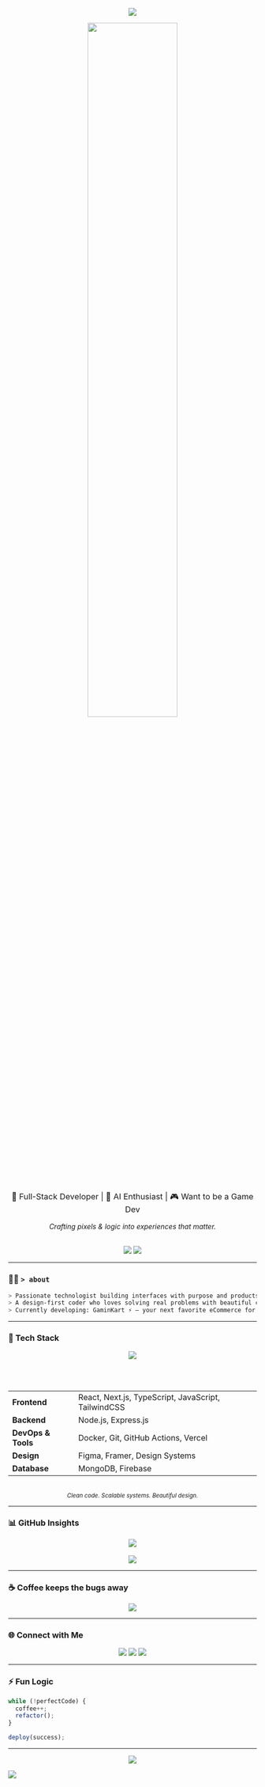 <!-- ✨ HERO SECTION -->
<div align="center">

<p align="center">
  <img src="https://readme-typing-svg.demolab.com?font=Fira+Code&weight=500&pause=1000&color=89CFF0&center=true&vCenter=true&width=1000&lines=Hey+%F0%9F%91%8B+I'm+Yuvraj+Mishra;Full+Stack+Developer;Building+beautiful+UIs+and+solid+backends+%F0%9F%8C%8C;Code.+Design.+Debug.+Repeat+%E2%9C%8C%EF%B8%8F" />
</p>
<p align="center">
  <img src="https://raw.githubusercontent.com/andreasbm/readme/master/assets/lines/dark.png" width="60%" />
</p>
  <h3 style="font-weight:normal;">🚀 Full-Stack Developer | 🤖 AI Enthusiast | 🎮 Want to be a Game Dev</h3>
  <p style="font-style: italic;">Crafting pixels & logic into experiences that matter.</p>

  <br />

  <img src="https://img.shields.io/badge/TypeScript-Lover-3178C6?style=flat-square&logo=typescript&logoColor=white" />
  <img src="https://img.shields.io/badge/Node.js-Enthusiast-000000?style=flat-square&logo=next.js" />
</div>

---

### 👨‍💻 `> about`

```bash
> Passionate technologist building interfaces with purpose and products with polish.
> A design-first coder who loves solving real problems with beautiful code.
> Currently developing: GaminKart ⚡ – your next favorite eCommerce for gaming gear.
```

---

### 🧰 Tech Stack

<div align="center">

  <img src="https://skillicons.dev/icons?i=nextjs,react,typescript,javascript,nodejs,tailwind,figma,docker,mongodb,vercel,git" />
  
  <br /><br />

  <table>
    <tr>
      <td><b>Frontend</b></td>
      <td>React, Next.js, TypeScript, JavaScript, TailwindCSS</td>
    </tr>
    <tr>
      <td><b>Backend</b></td>
      <td>Node.js, Express.js</td>
    </tr>
    <tr>
      <td><b>DevOps & Tools</b></td>
      <td>Docker, Git, GitHub Actions, Vercel</td>
    </tr>
    <tr>
      <td><b>Design</b></td>
      <td>Figma, Framer, Design Systems</td>
    </tr>
    <tr>
      <td><b>Database</b></td>
      <td>MongoDB, Firebase</td>
    </tr>
  </table>

  <br />
  <sub><i>Clean code. Scalable systems. Beautiful design.</i></sub>

</div>

---

### 📊 GitHub Insights

<div align="center">

  <img src="https://github-readme-stats.vercel.app/api?username=TheYuvrajMishra&show_icons=true&theme=tokyonight&hide_border=true&hide_title=true" />
  <br /><br />
  <img src="https://github-readme-stats.vercel.app/api/top-langs/?username=TheYuvrajMishra&layout=compact&theme=tokyonight&hide_border=true" />

</div>

---

### ☕ Coffee keeps the bugs away

<div align="center">

  <a href="https://www.buymeacoffee.com/YuvrajMishra">
    <img src="https://img.shields.io/badge/Buy%20Me%20a%20Coffee-%E2%98%95-black?style=for-the-badge&logo=buy-me-a-coffee&logoColor=yellow" />
  </a>

</div>

---

### 🌐 Connect with Me

<p align="center">
  <a href="mailto:yuvraj17mishra11@gmail.com"><img src="https://img.shields.io/badge/Gmail-D14836?style=flat&logo=gmail&logoColor=white"/></a>
  <a href="https://www.linkedin.com/in/the-yuvraj-mishra/"><img src="https://img.shields.io/badge/LinkedIn-0A66C2?style=flat&logo=linkedin&logoColor=white"/></a>
  <a href="https://github.com/TheYuvrajMishra"><img src="https://img.shields.io/badge/GitHub-171515?style=flat&logo=github&logoColor=white"/></a>
</p>

---

### ⚡ Fun Logic

```js
while (!perfectCode) {
  coffee++;
  refactor();
}

deploy(success);
```

---

<p align="center">
  <img src="https://komarev.com/ghpvc/?username=TheYuvrajMishra&label=Profile%20Views&color=89CFF0&style=flat-square" />
</p>

<!-- 🌙 FOOTER -->
<img src="https://capsule-render.vercel.app/api?type=waving&color=0f0f0f&height=120&section=footer" />
